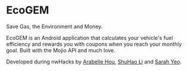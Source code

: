 # EcoGEM

Save Gas, the Environment and Money. 

EcoGEM is an Android application that calculates your vehicle's fuel efficiency and rewards you with coupons when you reach your monthly goal. Built with the Mojio API and much love.

Developed during nwHacks by [Arabelle Hou](https://github.com/arabelle), [ShuHao Li](https://github.com/ShuHaoLi) and [Sarah Yeo](https://github.com/sarahyeo).
